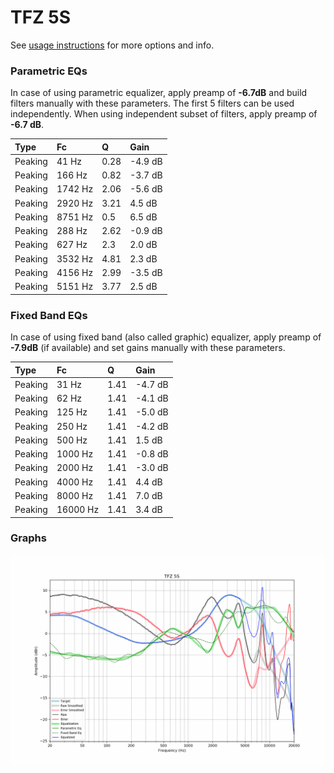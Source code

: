 # TFZ 5S
See [usage instructions](https://github.com/jaakkopasanen/AutoEq#usage) for more options and info.

### Parametric EQs
In case of using parametric equalizer, apply preamp of **-6.7dB** and build filters manually
with these parameters. The first 5 filters can be used independently.
When using independent subset of filters, apply preamp of **-6.7 dB**.

| Type    | Fc      |    Q | Gain    |
|:--------|:--------|:-----|:--------|
| Peaking | 41 Hz   | 0.28 | -4.9 dB |
| Peaking | 166 Hz  | 0.82 | -3.7 dB |
| Peaking | 1742 Hz | 2.06 | -5.6 dB |
| Peaking | 2920 Hz | 3.21 | 4.5 dB  |
| Peaking | 8751 Hz | 0.5  | 6.5 dB  |
| Peaking | 288 Hz  | 2.62 | -0.9 dB |
| Peaking | 627 Hz  | 2.3  | 2.0 dB  |
| Peaking | 3532 Hz | 4.81 | 2.3 dB  |
| Peaking | 4156 Hz | 2.99 | -3.5 dB |
| Peaking | 5151 Hz | 3.77 | 2.5 dB  |

### Fixed Band EQs
In case of using fixed band (also called graphic) equalizer, apply preamp of **-7.9dB**
(if available) and set gains manually with these parameters.

| Type    | Fc       |    Q | Gain    |
|:--------|:---------|:-----|:--------|
| Peaking | 31 Hz    | 1.41 | -4.7 dB |
| Peaking | 62 Hz    | 1.41 | -4.1 dB |
| Peaking | 125 Hz   | 1.41 | -5.0 dB |
| Peaking | 250 Hz   | 1.41 | -4.2 dB |
| Peaking | 500 Hz   | 1.41 | 1.5 dB  |
| Peaking | 1000 Hz  | 1.41 | -0.8 dB |
| Peaking | 2000 Hz  | 1.41 | -3.0 dB |
| Peaking | 4000 Hz  | 1.41 | 4.4 dB  |
| Peaking | 8000 Hz  | 1.41 | 7.0 dB  |
| Peaking | 16000 Hz | 1.41 | 3.4 dB  |

### Graphs
![](./TFZ%205S.png)
